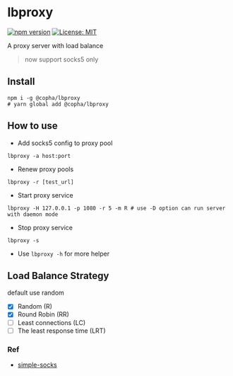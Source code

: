 # lbproxy
[![npm version](https://badge.fury.io/js/@copha%2Flbproxy.svg)](https://badge.fury.io/js/@copha%2Flbproxy)
[![License: MIT](https://img.shields.io/badge/License-MIT-brightgreen.svg)](https://opensource.org/licenses/MIT)

A proxy server with load balance

> now support socks5 only

## Install
```
npm i -g @copha/lbproxy 
# yarn global add @copha/lbproxy
```

## How to use

* Add socks5 config to proxy pool
```
lbproxy -a host:port
```

- Renew proxy pools
```
lbproxy -r [test_url]
```

- Start proxy service
```
lbproxy -H 127.0.0.1 -p 1080 -r 5 -m R # use -D option can run server with daemon mode
```

- Stop proxy service
```
lbproxy -s
```

-  Use `lbproxy -h` for more helper

## Load Balance Strategy
default use random

- [x] Random (R)
- [x] Round Robin (RR)
- [ ] Least connections (LC)
- [ ] The least response time (LRT)

### Ref
* [simple-socks](https://github.com/brozeph/simple-socks)
